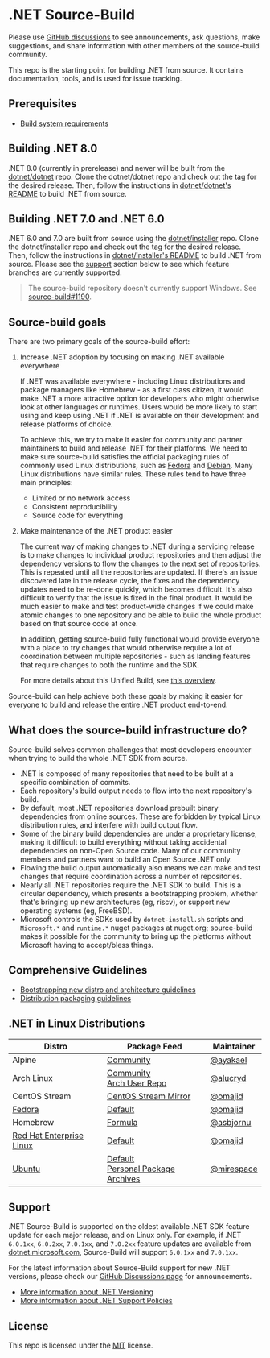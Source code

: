 # .NET Source-Build

Please use [GitHub discussions](https://github.com/dotnet/source-build/discussions) to see announcements, ask questions, make suggestions, and share information with other members of the source-build community.

This repo is the starting point for building .NET from source. It contains documentation, tools, and is used for issue tracking.

## Prerequisites

* [Build system requirements](Documentation/system-requirements.md)

## Building .NET 8.0

.NET 8.0 (currently in prerelease) and newer will be built from the [dotnet/dotnet](https://github.com/dotnet/dotnet) repo.
Clone the dotnet/dotnet repo and check out the tag for the desired release.
Then, follow the instructions in [dotnet/dotnet's README](https://github.com/dotnet/dotnet/blob/main/README.md#dev-instructions) to build .NET from source.

## Building .NET 7.0 and .NET 6.0

.NET 6.0 and 7.0 are built from source using the [dotnet/installer](https://github.com/dotnet/installer) repo.
Clone the dotnet/installer repo and check out the tag for the desired release.
Then, follow the instructions in [dotnet/installer's README](https://github.com/dotnet/installer/blob/main/README.md#build-net-from-source-source-build) to build .NET from source.
Please see the [support](#support) section below to see which feature branches are currently supported.

> The source-build repository doesn't currently support Windows. See [source-build#1190](https://github.com/dotnet/source-build/issues/1190).

## Source-build goals

There are two primary goals of the source-build effort:

1. Increase .NET adoption by focusing on making .NET available everywhere

   If .NET was available everywhere - including Linux distributions and package managers like Homebrew - as a first class citizen, it would make .NET a more attractive option for developers who might otherwise look at other languages or runtimes. Users would be more likely to start using and keep using .NET if .NET is available on their development and release platforms of choice.

   To achieve this, we try to make it easier for community and partner maintainers to build and release .NET for their platforms. We need to make sure source-build satisfies the official packaging rules of commonly used Linux distributions, such as [Fedora](https://fedoraproject.org/wiki/Packaging:Guidelines) and [Debian](https://www.debian.org/doc/manuals/maint-guide/build.en.html). Many Linux distributions have similar rules. These rules tend to have three main principles:

   - Limited or no network access
   - Consistent reproducibility
   - Source code for everything

2. Make maintenance of the .NET product easier

   The current way of making changes to .NET during a servicing release is to make changes to individual product repositories and then adjust the dependency versions to flow the changes to the next set of repositories. This is repeated until all the repositories are updated. If there's an issue discovered late in the release cycle, the fixes and the dependency updates need to be re-done quickly, which becomes difficult. It's also difficult to verify that the issue is fixed in the final product. It would be much easier to make and test product-wide changes if we could make atomic changes to one repository and be able to build the whole product based on that source code at once.

   In addition, getting source-build fully functional would provide everyone with a place to try changes that would otherwise require a lot of coordination between multiple repositories - such as landing features that require changes to both the runtime and the SDK.

   For more details about this Unified Build, see [this overview](https://github.com/dotnet/arcade/blob/main/Documentation/UnifiedBuild/Overview.md).

Source-build can help achieve both these goals by making it easier for everyone to build and release the entire .NET product end-to-end.


## What does the source-build infrastructure do?

Source-build solves common challenges that most developers encounter when trying to build the whole .NET SDK from source.

* .NET is composed of many repositories that need to be built at a specific combination of commits.
* Each repository's build output needs to flow into the next repository's build.
* By default, most .NET repositories download prebuilt binary dependencies from online sources. These are forbidden by typical Linux distribution rules, and interfere with build output flow.
* Some of the binary build dependencies are under a proprietary license, making it difficult to build everything without taking accidental dependencies on non-Open Source code. Many of our community members and partners want to build an Open Source .NET only.
* Flowing the build output automatically also means we can make and test changes that require coordination across a number of repositories.
* Nearly all .NET repositories require the .NET SDK to build. This is a circular dependency, which presents a bootstrapping problem, whether that's bringing up new architectures (eg, riscv), or support new operating systems (eg, FreeBSD).
* Microsoft controls the SDKs used by `dotnet-install.sh` scripts and `Microsoft.*` and `runtime.*` nuget packages at nuget.org; source-build makes it possible for the community to bring up the platforms without Microsoft having to accept/bless things.

## Comprehensive Guidelines

* [Bootstrapping new distro and architecture guidelines](Documentation/bootstrapping-guidelines.md)
* [Distribution packaging guidelines](https://learn.microsoft.com/dotnet/core/distribution-packaging)

## .NET in Linux Distributions

| Distro | Package Feed | Maintainer |
|---|---|---|
| Alpine | [Community](https://pkgs.alpinelinux.org/packages?name=dotnet*&branch=v3.16&repo=&arch=&maintainer=) | [@ayakael](https://github.com/ayakael) |
| Arch Linux | [Community](https://archlinux.org/packages/?q=dotnet)<br>[Arch User Repo](https://aur.archlinux.org/packages?K=dotnet) | [@alucryd](https://github.com/alucryd) |
| CentOS Stream | [CentOS Stream Mirror](http://mirror.stream.centos.org/9-stream/AppStream/x86_64/os/Packages/) | [@omajid](https://github.com/omajid) |
| [Fedora](https://fedoraproject.org/wiki/DotNet) | [Default](https://packages.fedoraproject.org/search?query=dotnet) | [@omajid](https://github.com/omajid) |
| Homebrew | [Formula](https://formulae.brew.sh/formula/dotnet) | [@asbjornu](https://github.com/asbjornu) |
| [Red Hat Enterprise Linux](https://developers.redhat.com/products/dotnet/overview) | [Default](https://access.redhat.com/documentation/en-us/net/6.0) | [@omajid](https://github.com/omajid) |
| [Ubuntu](https://canonical.com/blog/install-dotnet-on-ubuntu) | [Default](https://packages.ubuntu.com/search?suite=default&section=all&arch=any&keywords=dotnet&searchon=names)<br>[Personal Package Archives](https://launchpad.net/ubuntu/+ppas?name_filter=dotnet) | [@mirespace](https://github.com/mirespace) |

## Support

.NET Source-Build is supported on the oldest available .NET SDK feature update for each major release, and on Linux only.
For example, if .NET `6.0.1xx`, `6.0.2xx`, `7.0.1xx`, and `7.0.2xx` feature updates are available from [dotnet.microsoft.com](https://dotnet.microsoft.com/en-us/download/dotnet/6.0), Source-Build will support `6.0.1xx` and `7.0.1xx`.

For the latest information about Source-Build support for new .NET versions, please check our [GitHub Discussions page](https://github.com/dotnet/source-build/discussions) for announcements.

* [More information about .NET Versioning](https://docs.microsoft.com/en-us/dotnet/core/versions/)
* [More information about .NET Support Policies](https://dotnet.microsoft.com/en-us/platform/support/policy/dotnet-core)

## License

This repo is licensed under the [MIT](LICENSE.txt) license.
